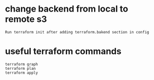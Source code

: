 # change backend from local to remote s3

```
Run terraform init after adding terraform.bakend section in config
```

# useful terraform commands
```
terraform graph
terraform plan
terraform apply
```